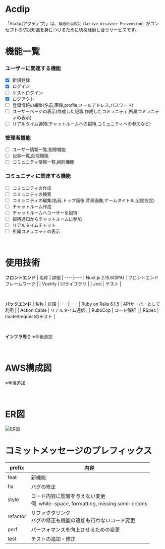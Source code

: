 # Acdip

「Acdip(アクディプ)」は、`積極的な防災（Active disaster Prevention）`がコンセプトの防災知識を身につけるために切磋琢磨し合うサービスです。
<br />

# 機能一覧

### ユーザーに関連する機能
 - [x] 新規登録
 - [x] ログイン
 - [ ] ゲストログイン
 - [x] ログアウト
 - [ ] 登録情報の編集(名前,画像,profile,メールアドレス,パスワード)
 - [ ] ユーザーページの表示(作成した記事,作成したコミュニティ,所属コミュニティの表示)
 - [ ] リアルタイム通知(チャットルームへの招待,コミュニティへの参加など)

### 管理者機能
 - [ ] ユーザー情報一覧,削除機能
 - [ ] 記事一覧,削除機能
 - [ ] コミュニティ情報一覧,削除機能

### コミュニティに関連する機能
 - [ ] コミュニティの作成
 - [ ] コミュニティの検索
 - [ ] コミュニティの編集(名前,トップ画像,背景画像,ゲームタイトル,公開設定)
 - [ ] チャットルーム作成
 - [ ] チャットルームへユーザーを招待
 - [ ] 招待通知からチャットルームに参加
 - [ ] リアルタイムチャット
 - [ ] 所属コミュニティの表示

<br />

# 使用技術

**フロントエンド**
| 名称 | 詳細 |
----|---- 
| Nuxt.js 2.15.8(SPA) | フロントエンドフレームワーク |
| Vuetify | UIライブラリ |
| Jest | テスト |

<br />

**バックエンド**
| 名称 | 詳細 |
----|---- 
| Ruby on Rails 6.1.5 | APIサーバーとして利用 |
| Action Cable | リアルタイム通信 |
| RuboCop | コード解析 |
| RSpec | model/requestのテスト |

<br />

**インフラ周り**
※今後追加

<br />

# AWS構成図
※今後追加

<br />

# ER図
![ER図]()


# コミットメッセージのプレフィックス

|  prefix  | 内容 |
|----------|------|
| feat     |  新機能 |
| fix      |  バグの修正 |
| style    |  コード内容に影響を与えない変更 <br> 例. white-space, formatting, missing semi-colons |
| refactor |  リファクタリング<br> バグの修正も機能の追加も行わないコード変更 |
| perf     |  パーフォマンスを向上させるための変更 |
| test     |  テストの追加・修正 |
